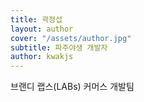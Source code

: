 ```yaml
---
title: 곽정섭
layout: author
cover: "/assets/author.jpg"
subtitle: 파주야생 개발자
author: kwakjs
---
```


브랜디 랩스(LABs) 커머스 개발팀
